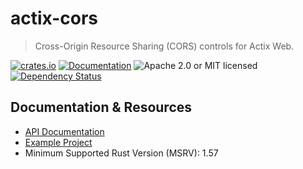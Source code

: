 # actix-cors

> Cross-Origin Resource Sharing (CORS) controls for Actix Web.

[![crates.io](https://img.shields.io/crates/v/actix-cors?label=latest)](https://crates.io/crates/actix-cors)
[![Documentation](https://docs.rs/actix-cors/badge.svg?version=0.6.2)](https://docs.rs/actix-cors/0.6.2)
![Apache 2.0 or MIT licensed](https://img.shields.io/crates/l/actix-cors)
[![Dependency Status](https://deps.rs/crate/actix-cors/0.6.2/status.svg)](https://deps.rs/crate/actix-cors/0.6.2)

## Documentation & Resources

- [API Documentation](https://docs.rs/actix-cors)
- [Example Project](https://github.com/actix/examples/tree/master/cors)
- Minimum Supported Rust Version (MSRV): 1.57
